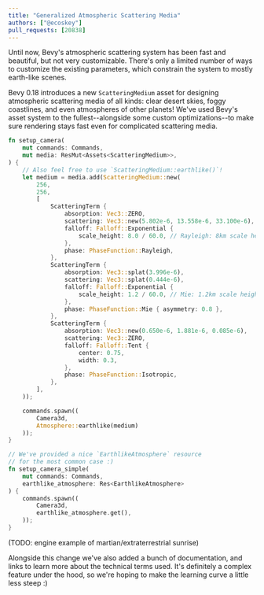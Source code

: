 ```yaml
---
title: "Generalized Atmospheric Scattering Media"
authors: ["@ecoskey"]
pull_requests: [20838]
---
```


Until now, Bevy's atmospheric scattering system has been fast and beautiful, but
not very customizable. There's only a limited number of ways to customize the
existing parameters, which constrain the system to mostly earth-like scenes.

Bevy 0.18 introduces a new `ScatteringMedium` asset for designing atmospheric
scattering media of all kinds: clear desert skies, foggy coastlines, and
even atmospheres of other planets! We've used Bevy's asset system to the
fullest--alongside some custom optimizations--to make sure rendering stays
fast even for complicated scattering media.

```rust
fn setup_camera(
    mut commands: Commands,
    mut media: ResMut<Assets<ScatteringMedium>>,
) {
    // Also feel free to use `ScatteringMedium::earthlike()`!
    let medium = media.add(ScatteringMedium::new(
        256,
        256,
        [
            ScatteringTerm {
                absorption: Vec3::ZERO,
                scattering: Vec3::new(5.802e-6, 13.558e-6, 33.100e-6),
                falloff: Falloff::Exponential {
                    scale_height: 8.0 / 60.0, // Rayleigh: 8km scale height
                },
                phase: PhaseFunction::Rayleigh,
            },
            ScatteringTerm {
                absorption: Vec3::splat(3.996e-6),
                scattering: Vec3::splat(0.444e-6),
                falloff: Falloff::Exponential {
                    scale_height: 1.2 / 60.0, // Mie: 1.2km scale height
                },
                phase: PhaseFunction::Mie { asymmetry: 0.8 },
            },
            ScatteringTerm {
                absorption: Vec3::new(0.650e-6, 1.881e-6, 0.085e-6),
                scattering: Vec3::ZERO,
                falloff: Falloff::Tent {
                    center: 0.75,
                    width: 0.3,
                },
                phase: PhaseFunction::Isotropic,
            },
        ],
    ));

    commands.spawn((
        Camera3d,
        Atmosphere::earthlike(medium)
    ));
}

// We've provided a nice `EarthlikeAtmosphere` resource
// for the most common case :)
fn setup_camera_simple(
    mut commands: Commands,
    earthlike_atmosphere: Res<EarthlikeAtmosphere>
) {
    commands.spawn((
        Camera3d,
        earthlike_atmosphere.get(),
    ));
}
```

(TODO: engine example of martian/extraterrestrial sunrise)

Alongside this change we've also added a bunch of documentation, and links to
learn more about the technical terms used. It's definitely a complex feature
under the hood, so we're hoping to make the learning curve a little less steep :)
